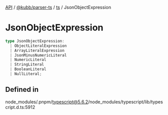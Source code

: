 [API](../../../../../packages.md) / [@kubb/parser-ts](../../../index.md) / [ts](../index.md) / JsonObjectExpression

# JsonObjectExpression

```ts
type JsonObjectExpression: 
  | ObjectLiteralExpression
  | ArrayLiteralExpression
  | JsonMinusNumericLiteral
  | NumericLiteral
  | StringLiteral
  | BooleanLiteral
  | NullLiteral;
```

## Defined in

node\_modules/.pnpm/typescript@5.6.2/node\_modules/typescript/lib/typescript.d.ts:5912
